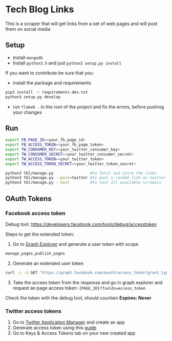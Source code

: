 # Tech Blog Links
This is a scraper that will get links from a set of web pages and will post them on social media 

## Setup
  - Install `mongodb`
  - Install `python3.5` and just `python3 setup.py install`
  
If you want to contribute be sure that you:
  - install the package and requirements 
  
  ```bash
  pip3 install -r requirements-dev.txt
  python3 setup.py develop
  ```
  - run `flake8 .` in the root of the project and fix the errors, before pushing your changes


## Run
```bash
export FB_PAGE_ID=<your_fb_page_id> 
export FB_ACCESS_TOKEN=<your_fb_page_token>
export TW_CONSUMER_KEY=<your_twitter_consumer_key>
export TW_CONSUMER_SECRET=<your_twitter_consumer_secret>
export TW_ACCESS_TOKEN=<your_twitter_token>
export TW_ACCESS_TOKEN_SECRET=<your_twitter_token_secret>

python3 tbl/manage.py                #to fetch and store the links
python3 tbl/manage.py --post=twitter #to post a random link on twitter
python3 tbl/manage.py --test         #to test all available scrapers
```
  
## OAuth Tokens
  
### Facebook access token
Debug tool: https://developers.facebook.com/tools/debug/accesstoken

Steps to get the extended token:
  1. Go to [Graph Explorer](https://developers.facebook.com/tools/explorer/) and generate a user token with scope
  
  ```bash
  manage_pages,publish_pages
  ```

  2. Generate an extended user token
  
  ```bash
  curl -i -X GET "https://graph.facebook.com/oauth/access_token?grant_type=fb_exchange_token&client_id={APP_ID}&client_secret={APP_SECRET}&fb_exchange_token={USER_TOKEN}"
  ```
  3. Take the access token from the response and go in graph explorer and request an page access token: `{PAGE_ID}?fields=access_token`
 
Check the token with the debug tool, should countain **Expires: Never**
  
### Twitter access tokens
  1. Go to [Twitter Application Manager](https://apps.twitter.com/) and create an app
  2. Generate access token using this [guide](https://dev.twitter.com/oauth/overview/application-owner-access-tokens)
  3. Go to Keys & Access Tokens tab on your new created app
